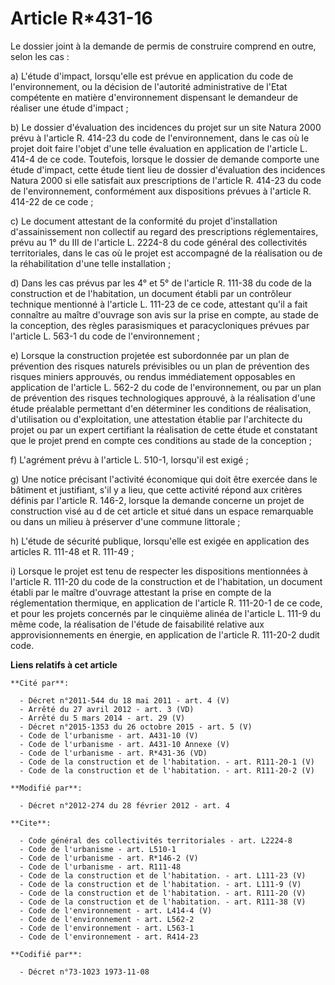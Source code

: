 # Article R*431-16

Le dossier joint à la demande de permis de construire comprend en outre, selon les cas : 

a) L'étude d'impact, lorsqu'elle est prévue en application du code de l'environnement, ou la décision de l'autorité
administrative de l'Etat compétente en matière d'environnement dispensant le demandeur de réaliser une étude d'impact ; 

b) Le dossier d'évaluation des incidences du projet sur un site Natura 2000 prévu à l'article R. 414-23 du code de
l'environnement, dans le cas où le projet doit faire l'objet d'une telle évaluation en application de l'article L. 414-4 de
ce code. Toutefois, lorsque le dossier de demande comporte une étude d'impact, cette étude tient lieu de dossier d'évaluation
des incidences Natura 2000 si elle satisfait aux prescriptions de l'article R. 414-23 du code de l'environnement,
conformément aux dispositions prévues à l'article R. 414-22 de ce code ; 

c) Le document attestant de la conformité du projet d'installation d'assainissement non collectif au regard des prescriptions
réglementaires, prévu au 1° du III de l'article L. 2224-8 du code général des collectivités territoriales, dans le cas où le
projet est accompagné de la réalisation ou de la réhabilitation d'une telle installation ; 

d) Dans les cas prévus par les 4° et 5° de l'article R. 111-38 du code de la construction et de l'habitation, un document
établi par un contrôleur technique mentionné à l'article L. 111-23 de ce code, attestant qu'il a fait connaître au maître
d'ouvrage son avis sur la prise en compte, au stade de la conception, des règles parasismiques et paracycloniques prévues par
l'article L. 563-1 du code de l'environnement ; 

e) Lorsque la construction projetée est subordonnée par un plan de prévention des risques naturels prévisibles ou un plan de
prévention des risques miniers approuvés, ou rendus immédiatement opposables en application de l'article L. 562-2 du code de
l'environnement, ou par un plan de prévention des risques technologiques approuvé, à la réalisation d'une étude préalable
permettant d'en déterminer les conditions de réalisation, d'utilisation ou d'exploitation, une attestation établie par
l'architecte du projet ou par un expert certifiant la réalisation de cette étude et constatant que le projet prend en compte
ces conditions au stade de la conception ; 

f) L'agrément prévu à l'article L. 510-1, lorsqu'il est exigé ; 

g) Une notice précisant l'activité économique qui doit être exercée dans le bâtiment et justifiant, s'il y a lieu, que cette
activité répond aux critères définis par l'article R. 146-2, lorsque la demande concerne un projet de construction visé au d
de cet article et situé dans un espace remarquable ou dans un milieu à préserver d'une commune littorale ; 

h) L'étude de sécurité publique, lorsqu'elle est exigée en application des articles R. 111-48 et R. 111-49 ; 

i) Lorsque le projet est tenu de respecter les dispositions mentionnées à l'article R. 111-20 du code de la construction et
de l'habitation, un document établi par le maître d'ouvrage attestant la prise en compte de la réglementation thermique, en
application de l'article R. 111-20-1 de ce code, et pour les projets concernés par le cinquième alinéa de l'article L. 111-9
du même code, la réalisation de l'étude de faisabilité relative aux approvisionnements en énergie, en application de
l'article R. 111-20-2 dudit code.

**Liens relatifs à cet article**

	**Cité par**:

	  - Décret n°2011-544 du 18 mai 2011 - art. 4 (V)
	  - Arrêté du 27 avril 2012 - art. 3 (VD)
	  - Arrêté du 5 mars 2014 - art. 29 (V)
	  - Décret n°2015-1353 du 26 octobre 2015 - art. 5 (V)
	  - Code de l'urbanisme - art. A431-10 (V)
	  - Code de l'urbanisme - art. A431-10 Annexe (V)
	  - Code de l'urbanisme - art. R*431-36 (VD)
	  - Code de la construction et de l'habitation. - art. R111-20-1 (V)
	  - Code de la construction et de l'habitation. - art. R111-20-2 (V)

	**Modifié par**:

	  - Décret n°2012-274 du 28 février 2012 - art. 4

	**Cite**:

	  - Code général des collectivités territoriales - art. L2224-8
	  - Code de l'urbanisme - art. L510-1
	  - Code de l'urbanisme - art. R*146-2 (V)
	  - Code de l'urbanisme - art. R111-48
	  - Code de la construction et de l'habitation. - art. L111-23 (V)
	  - Code de la construction et de l'habitation. - art. L111-9 (V)
	  - Code de la construction et de l'habitation. - art. R111-20 (V)
	  - Code de la construction et de l'habitation. - art. R111-38 (V)
	  - Code de l'environnement - art. L414-4 (V)
	  - Code de l'environnement - art. L562-2
	  - Code de l'environnement - art. L563-1
	  - Code de l'environnement - art. R414-23

	**Codifié par**:

	  - Décret n°73-1023 1973-11-08

